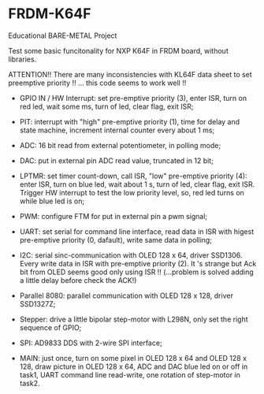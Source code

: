 # FRDM-K64F
Educational BARE-METAL Project 

Test some basic funcitonality for NXP K64F in FRDM board, without libraries.


ATTENTION!! There are many inconsistencies with KL64F data sheet to set preemptive priority !! ... this code seems to work well !!

- GPIO IN / HW Interrupt: set pre-emptive priority (3), enter ISR, turn on red led, wait some ms, turn of led, clear flag,  exit ISR;

- PIT: interrupt with "high" pre-emptive priority (1), time for delay and state machine, increment internal counter every about 1 ms; 

- ADC: 16 bit read from external potentiometer, in polling mode;

- DAC: put in external pin ADC read value, truncated in 12 bit;

- LPTMR: set timer count-down, call ISR, "low" pre-emptive priority (4): enter ISR, turn on blue led, wait about 1 s, turn of led, clear                flag, exit ISR. Trigger HW interrupt to test the low priority level, so, red led turns on while blue led is on; 

- PWM: configure FTM for put in external pin a pwm signal;

- UART: set serial for command line interface, read data in ISR with higest pre-emptive priority (0, dafault), write same data in polling;

- I2C: serial sinc-communication with OLED 128 x 64, driver SSD1306. Every write data in ISR with pre-emptive priority (2). It 's strange      but Ack bit from OLED seems good only using ISR !! (...problem is solved adding a little delay before check the ACK!) 

- Parallel 8080: parallel communication with OLED 128 x 128, driver SSD1327Z;

- Stepper: drive a little bipolar step-motor with L298N, only set the right sequence of GPIO;

- SPI: AD9833 DDS with 2-wire SPI interface;

- MAIN: just once, turn on some pixel in OLED 128 x 64 and OLED 128 x 128, draw picture in OLED 128 x 64, ADC and DAC blue led on or off in task1, UART command line read-write, one rotation of step-motor in task2.
  


